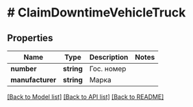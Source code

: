 # # ClaimDowntimeVehicleTruck

## Properties

Name | Type | Description | Notes
------------ | ------------- | ------------- | -------------
**number** | **string** | Гос. номер |
**manufacturer** | **string** | Марка |

[[Back to Model list]](../../README.md#models) [[Back to API list]](../../README.md#endpoints) [[Back to README]](../../README.md)
